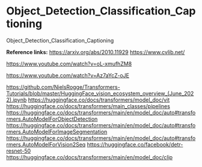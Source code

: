# Object_Detection_Classification_Captioning
Object_Detection_Classification_Captioning

**Reference links:**
https://arxiv.org/abs/2010.11929
https://www.cvlib.net/

https://www.youtube.com/watch?v=oL-xmufhZM8

https://www.youtube.com/watch?v=Az7aYcZ-oJE

https://github.com/NielsRogge/Transformers-Tutorials/blob/master/HuggingFace_vision_ecosystem_overview_(June_2022).ipynb
https://huggingface.co/docs/transformers/model_doc/vit
https://huggingface.co/docs/transformers/main_classes/pipelines
https://huggingface.co/docs/transformers/main/en/model_doc/auto#transformers.AutoModelForObjectDetection
https://huggingface.co/docs/transformers/main/en/model_doc/auto#transformers.AutoModelForImageSegmentation
https://huggingface.co/docs/transformers/main/en/model_doc/auto#transformers.AutoModelForVision2Seq
https://huggingface.co/facebook/detr-resnet-50
https://huggingface.co/docs/transformers/main/en/model_doc/clip
